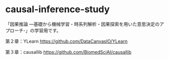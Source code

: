 # causal-inference-study

「因果推論 ―基礎から機械学習・時系列解析・因果探索を用いた意思決定のアプローチ-」の学習用です。

第２章：YLearn
https://github.com/DataCanvasIO/YLearn

第３章：causallib
https://github.com/BiomedSciAI/causallib
